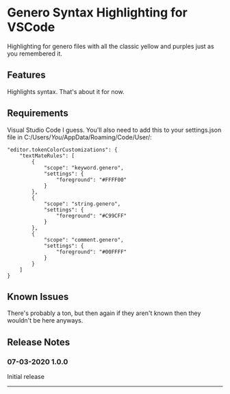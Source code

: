 # Genero Syntax Highlighting for VSCode

Highlighting for genero files with all the classic yellow and purples just as you remembered it.

## Features

Highlights syntax. That's about it for now.

## Requirements

Visual Studio Code I guess. You'll also need to add this to your settings.json file in 
C:/Users/*You*/AppData/Roaming/Code/User/:

    "editor.tokenColorCustomizations": {
        "textMateRules": [
            {
                "scope": "keyword.genero",
                "settings": {
                    "foreground": "#FFFF00"
                }
            },
            {
                "scope": "string.genero",
                "settings": {
                    "foreground": "#C99CFF"
                }
            },
            {
                "scope": "comment.genero",
                "settings": {
                    "foreground": "#00FFFF"
                }
            }
        ]
    }


## Known Issues

There's probably a ton, but then again if they aren't known then they wouldn't be here anyways.

## Release Notes

### 07-03-2020 1.0.0

Initial release

-----------------------------------------------------------------------------------------------------------


